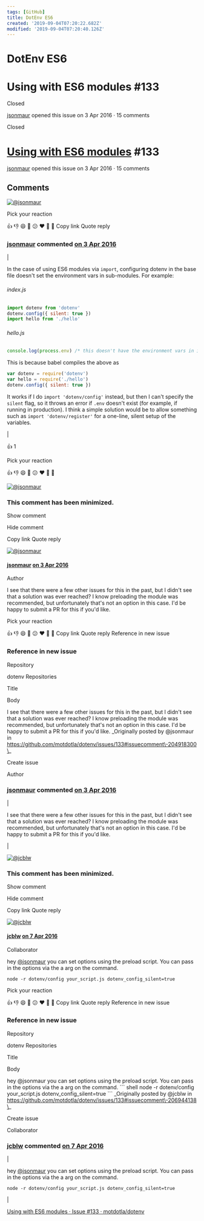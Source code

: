 ```yaml
---
tags: [GitHub]
title: DotEnv ES6
created: '2019-09-04T07:20:22.682Z'
modified: '2019-09-04T07:20:40.126Z'
---
```


# DotEnv ES6

# Using with ES6 modules #133

Closed

[jsonmaur](https://github.com/jsonmaur) opened this issue on 3 Apr 2016 · 15 comments

Closed

# [Using with ES6 modules](#) #133

[jsonmaur](https://github.com/jsonmaur) opened this issue on 3 Apr 2016 · 15 comments

## Comments

[![@jsonmaur](https://avatars3.githubusercontent.com/u/911274?s=88&v=4)](https://github.com/jsonmaur)

Pick your reaction

  👍   👎   😄   🎉   😕   ❤️   🚀  👀 Copy link Quote reply

### **[jsonmaur](https://github.com/jsonmaur)** commented [on 3 Apr 2016](#issue-145471155)

|

In the case of using ES6 modules via `import`, configuring dotenv in the base file doesn't set the environment vars in sub\-modules. For example:

###### index.js

```js
import dotenv from 'dotenv'
dotenv.config({ silent: true })
import hello from './hello'
```

###### hello.js

```js
console.log(process.env) /* this doesn't have the environment vars in it */
```

This is because babel compiles the above as

```js
var dotenv = require('dotenv')
var hello = require('./hello')
dotenv.config({ silent: true })
```

It works if I do `import 'dotenv/config'` instead, but then I can't specify the `silent` flag, so it throws an error if `.env` doesn't exist (for example, if running in production). I think a simple solution would be to allow something such as `import 'dotenv/register'` for a one\-line, silent setup of the variables.

 |

👍 1

Pick your reaction

  👍   👎   😄   🎉   😕   ❤️   🚀  👀

[![@jsonmaur](https://avatars3.githubusercontent.com/u/911274?s=88&v=4)](https://github.com/jsonmaur)

### This comment has been minimized.

Show comment

Hide comment

Copy link Quote reply

[![@jsonmaur](https://avatars2.githubusercontent.com/u/911274?s=60&v=4)](https://github.com/jsonmaur)

#### **[jsonmaur](https://github.com/jsonmaur)** [on 3 Apr 2016](#issuecomment-204918300)

Author

I see that there were a few other issues for this in the past, but I didn't see that a solution was ever reached? I know preloading the module was recommended, but unfortunately that's not an option in this case. I'd be happy to submit a PR for this if you'd like.

Pick your reaction

  👍   👎   😄   🎉   😕   ❤️   🚀  👀 Copy link Quote reply Reference in new issue

### Reference in new issue

Repository

 dotenv Repositories

Title

Body

I see that there were a few other issues for this in the past, but I didn't see that a solution was ever reached? I know preloading the module was recommended, but unfortunately that's not an option in this case. I'd be happy to submit a PR for this if you'd like. \_Originally posted by @jsonmaur in https://github.com/motdotla/dotenv/issues/133#issuecomment\-204918300\_

Create issue

Author

### **[jsonmaur](https://github.com/jsonmaur)** commented [on 3 Apr 2016](#issuecomment-204918300)

|

I see that there were a few other issues for this in the past, but I didn't see that a solution was ever reached? I know preloading the module was recommended, but unfortunately that's not an option in this case. I'd be happy to submit a PR for this if you'd like.

 |

[![@jcblw](https://avatars0.githubusercontent.com/u/578259?s=88&v=4)](https://github.com/jcblw)

### This comment has been minimized.

Show comment

Hide comment

Copy link Quote reply

[![@jcblw](https://avatars1.githubusercontent.com/u/578259?s=60&v=4)](https://github.com/jcblw)

#### **[jcblw](https://github.com/jcblw)** [on 7 Apr 2016](#issuecomment-206944138)

Collaborator

hey [@jsonmaur](https://github.com/jsonmaur) you can set options using the preload script. You can pass in the options via the a arg on the command.

```shell
node -r dotenv/config your_script.js dotenv_config_silent=true
```

Pick your reaction

  👍   👎   😄   🎉   😕   ❤️   🚀  👀 Copy link Quote reply Reference in new issue

### Reference in new issue

Repository

 dotenv Repositories

Title

Body

hey @jsonmaur you can set options using the preload script. You can pass in the options via the a arg on the command. \`\`\` shell node \-r dotenv/config your\_script.js dotenv\_config\_silent=true \`\`\` \_Originally posted by @jcblw in https://github.com/motdotla/dotenv/issues/133#issuecomment\-206944138\_

Create issue

Collaborator

### **[jcblw](https://github.com/jcblw)** commented [on 7 Apr 2016](#issuecomment-206944138)

|

hey [@jsonmaur](https://github.com/jsonmaur) you can set options using the preload script. You can pass in the options via the a arg on the command.

```shell
node -r dotenv/config your_script.js dotenv_config_silent=true
```

 |

 [Using with ES6 modules · Issue #133 · motdotla/dotenv](https://github.com/motdotla/dotenv/issues/133)
 
